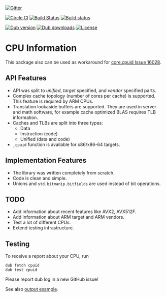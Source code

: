 [![Gitter](https://img.shields.io/gitter/room/libmir/public.svg)](https://gitter.im/libmir/public)

[![Circle CI](https://circleci.com/gh/libmir/cpuid.svg?style=svg)](https://circleci.com/gh/libmir/cpuid)
[![Build Status](https://travis-ci.org/libmir/cpuid.svg?branch=master)](https://travis-ci.org/libmir/cpuid)
[![Build status](https://ci.appveyor.com/api/projects/status/f2n4dih5s4c32q7u/branch/master?svg=true)](https://ci.appveyor.com/project/9il/cpuid/branch/master)

[![Dub version](https://img.shields.io/dub/v/cpuid.svg)](http://code.dlang.org/packages/cpuid)
[![Dub downloads](https://img.shields.io/dub/dt/cpuid.svg)](http://code.dlang.org/packages/cpuid)
[![License](https://img.shields.io/dub/l/cpuid.svg)](http://code.dlang.org/packages/cpuid)

# CPU Information

This package also can be used as workaround for [core.cpuid Issue 16028](https://issues.dlang.org/show_bug.cgi?id=16028).

## API Features

 - API was split to _unified_, _target_ specified, and _vendor_ specified parts.
 - Complex cache topology (number of cores per cache) is supported. This feature is required by ARM CPUs.
 - Translation lookaside buffers are supported. They are used in server and math software, for example cache optimized BLAS requires TLB information.
 - Caches and TLBs are split into three types:
 	- Data
 	- Instruction (code)
 	- Unified (data and code)
 - `_cpuid` function is available for x86/x86-64 targets.

## Implementation Features

 - The library was written completely from scratch.
 - Code is clean and simple.
 - Unions and `std.bitmanip.bitfields` are used instead of bit operations.

## TODO

 - Add information about recent features like AVX2, AVX512F.
 - Add information about ARM target and ARM vendors.
 - Test a lot of different CPUs.
 - Extend testing infrastructure.

## Testing

To receive a report about your CPU, run

```
dub fetch cpuid
dub test cpuid
```

Please report dub log in a new GitHub issue!

See also [output example](https://gist.github.com/9il/66d2f824ca52e1293358b86604e7fb21).
